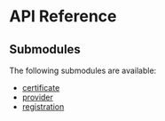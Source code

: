# API Reference <a name="API Reference" id="api-reference"></a>

## Submodules <a name="Submodules" id="submodules"></a>

The following submodules are available:

- [certificate](./certificate.go.md)
- [provider](./provider.go.md)
- [registration](./registration.go.md)





